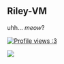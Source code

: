 ## Riley-VM
uhh... *meow*?

[![Profile views :3](https://komarev.com/ghpvc/?username=Riley-VM&color=5018dd&label=Profile+views+:3)](https://github.com/Riley-VM/)

![](https://hit.yhype.me/github/profile?account_id=140417722)

